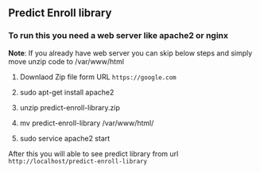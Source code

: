 ## Predict Enroll library ##

### To run this you need a web server like apache2 or nginx ###

**Note**: If you already have web server you can skip below steps and simply move unzip code to /var/www/html

1. Downlaod Zip file form URL `https://google.com`

2. sudo apt-get install apache2

3. unzip predict-enroll-library.zip 

4. mv predict-enroll-library /var/www/html/

5. sudo service apache2 start

After this you will able to see predict library from url `http://localhost/predict-enroll-library`